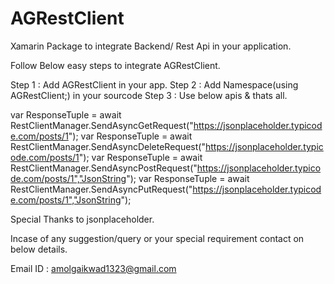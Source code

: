 # AGRestClient
Xamarin Package to integrate Backend/ Rest Api in your application. 

Follow Below easy steps to integrate AGRestClient.

Step 1 : Add AGRestClient in your app.
Step 2 : Add Namespace(using AGRestClient;) in your sourcode 
Step 3 : Use below apis & thats all.


var ResponseTuple = await RestClientManager.SendAsyncGetRequest<Item1>("https://jsonplaceholder.typicode.com/posts/1");
var ResponseTuple = await RestClientManager.SendAsyncDeleteRequest<Item1>("https://jsonplaceholder.typicode.com/posts/1");
var ResponseTuple = await RestClientManager.SendAsyncPostRequest<Item1>("https://jsonplaceholder.typicode.com/posts/1","JsonString");
var ResponseTuple = await RestClientManager.SendAsyncPutRequest<Item1>("https://jsonplaceholder.typicode.com/posts/1","JsonString");

Special Thanks to jsonplaceholder.

Incase of any suggestion/query or your special requirement contact on below details. 

Email ID : amolgaikwad1323@gmail.com
